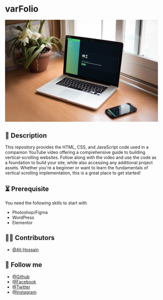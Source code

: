 # varFolio
[<img src='https://github.com/shovoalways/varFolio/blob/main/varFolio/img/bg.jpg?raw=true' alt='varFolio Image'>](https://www.facebook.com/shovoalways) 

## 📝 Description
This repository provides the HTML, CSS, and JavaScript code used in a companion YouTube video offering a comprehensive guide to building vertical-scrolling websites. Follow along with the video and use the code as a foundation to build your site, while also accessing any additional project assets. Whether you're a beginner or want to learn the fundamentals of vertical scrolling implementation, this is a great place to get started!

## ⏳ Prerequisite
You need the following skills to start with
- Photoshop/Figma
- WordPress
- Elementor


## 🧑‍💻 Contributors
- [@Ali Hossain](https://github.com/shovoalways/)



## 🥰 Follow me
- [@Github](https://github.com/shovoalways/) 
- [@Facebook](https://facebook.com/shovoalways/) 
- [@Twitter](https://twitter.com/shovoalways/) 
- [@Instagram](https://instagram.com/shovoalways/) 

